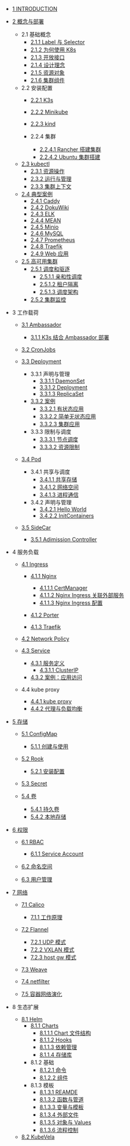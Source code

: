   - [1 INTRODUCTION](/INTRODUCTION.md)
  - [2 概念与部署](/概念与部署/README.md)
    - 2.1 基础概念
      - [2.1.1 Label 与 Selector](/概念与部署/基础概念/Label%20与%20Selector.md)
      - [2.1.2 为何使用 K8s](/概念与部署/基础概念/为何使用%20K8s.md)
      - [2.1.3 开放接口](/概念与部署/基础概念/开放接口.md)
      - [2.1.4 设计理念](/概念与部署/基础概念/设计理念.md)
      - [2.1.5 资源对象](/概念与部署/基础概念/资源对象.md)
      - [2.1.6 集群组件](/概念与部署/基础概念/集群组件.md)
    - 2.2 安装配置
      - [2.2.1 K3s](/概念与部署/安装配置/K3s/README.md)
        
      - [2.2.2 Minikube](/概念与部署/安装配置/Minikube/README.md)
        
      - [2.2.3 kind](/概念与部署/安装配置/kind/README.md)
        
      - 2.2.4 集群
        - [2.2.4.1 Rancher 搭建集群](/概念与部署/安装配置/集群/Rancher%20搭建集群.md)
        - [2.2.4.2 Ubuntu 集群搭建](/概念与部署/安装配置/集群/Ubuntu%20集群搭建.md)
    - [2.3 kubectl](/概念与部署/kubectl/README.md)
      - [2.3.1 资源操作](/概念与部署/kubectl/资源操作.md)
      - [2.3.2 运行与管理](/概念与部署/kubectl/运行与管理.md)
      - [2.3.3 集群上下文](/概念与部署/kubectl/集群上下文.md)
    - [2.4 典型案例](/概念与部署/典型案例/README.md)
      - [2.4.1 Caddy](/概念与部署/典型案例/Caddy.md)
      - [2.4.2 DokuWiki](/概念与部署/典型案例/DokuWiki.md)
      - [2.4.3 ELK](/概念与部署/典型案例/ELK.md)
      - [2.4.4 MEAN](/概念与部署/典型案例/MEAN.md)
      - [2.4.5 Minio](/概念与部署/典型案例/Minio.md)
      - [2.4.6 MySQL](/概念与部署/典型案例/MySQL.md)
      - [2.4.7 Prometheus](/概念与部署/典型案例/Prometheus.md)
      - [2.4.8 Traefik](/概念与部署/典型案例/Traefik.md)
      - [2.4.9 Web 应用](/概念与部署/典型案例/Web%20应用.md)
    - [2.5 高可用集群](/概念与部署/高可用集群/README.md)
      - [2.5.1 调度和驱逐](/概念与部署/高可用集群/调度和驱逐/README.md)
        - [2.5.1.1 亲和性调度](/概念与部署/高可用集群/调度和驱逐/亲和性调度.md)
        - [2.5.1.2 租户隔离](/概念与部署/高可用集群/调度和驱逐/租户隔离.md)
        - [2.5.1.3 调度架构](/概念与部署/高可用集群/调度和驱逐/调度架构.md)
      - [2.5.2 集群监控](/概念与部署/高可用集群/集群监控/README.md)
        
  - 3 工作载荷
    - [3.1 Ambassador](/工作载荷/Ambassador/README.md)
      - [3.1.1 K3s 结合 Ambassador 部署](/工作载荷/Ambassador/K3s%20结合%20Ambassador%20部署.md)
    - [3.2 CronJobs](/工作载荷/CronJobs/README.md)
      
    - [3.3 Deployment](/工作载荷/Deployment/README.md)
      - 3.3.1 声明与管理
        - [3.3.1.1 DaemonSet](/工作载荷/Deployment/声明与管理/DaemonSet.md)
        - [3.3.1.2 Deployment](/工作载荷/Deployment/声明与管理/Deployment.md)
        - [3.3.1.3 ReplicaSet](/工作载荷/Deployment/声明与管理/ReplicaSet.md)
      - [3.3.2 案例](/工作载荷/Deployment/案例/README.md)
        - [3.3.2.1 有状态应用](/工作载荷/Deployment/案例/有状态应用.md)
        - [3.3.2.2 简单无状态应用](/工作载荷/Deployment/案例/简单无状态应用.md)
        - [3.3.2.3 集群应用](/工作载荷/Deployment/案例/集群应用.md)
      - 3.3.3 限制与调度
        - [3.3.3.1 节点调度](/工作载荷/Deployment/限制与调度/节点调度.md)
        - [3.3.3.2 资源限制](/工作载荷/Deployment/限制与调度/资源限制.md)
    - [3.4 Pod](/工作载荷/Pod/README.md)
      - 3.4.1 共享与调度
        - [3.4.1.1 共享存储](/工作载荷/Pod/共享与调度/共享存储.md)
        - [3.4.1.2 网络空间](/工作载荷/Pod/共享与调度/网络空间.md)
        - [3.4.1.3 进程通信](/工作载荷/Pod/共享与调度/进程通信.md)
      - 3.4.2 声明与管理
        - [3.4.2.1 Hello World](/工作载荷/Pod/声明与管理/Hello%20World.md)
        - [3.4.2.2 InitContainers](/工作载荷/Pod/声明与管理/InitContainers.md)
    - [3.5 SideCar](/工作载荷/SideCar/README.md)
      - [3.5.1 Adimission Controller](/工作载荷/SideCar/Adimission%20Controller.md)
  - 4 服务负载
    - [4.1 Ingress](/服务负载/Ingress/README.md)
      - [4.1.1 Nginx](/服务负载/Ingress/Nginx/README.md)
        - [4.1.1.1 CertManager](/服务负载/Ingress/Nginx/CertManager.md)
        - [4.1.1.2 Nginx Ingress 关联外部服务](/服务负载/Ingress/Nginx/Nginx%20Ingress%20关联外部服务.md)
        - [4.1.1.3 Nginx Ingress 配置](/服务负载/Ingress/Nginx/Nginx%20Ingress%20配置.md)
      - [4.1.2 Porter](/服务负载/Ingress/Porter/README.md)
        
      - [4.1.3 Traefik](/服务负载/Ingress/Traefik/README.md)
        
    - [4.2 Network Policy](/服务负载/Network%20Policy/README.md)
      
    - [4.3 Service](/服务负载/Service/README.md)
      - [4.3.1 服务定义](/服务负载/Service/服务定义/README.md)
        - [4.3.1.1 ClusterIP](/服务负载/Service/服务定义/ClusterIP.md)
      - [4.3.2 案例：应用访问](/服务负载/Service/案例：应用访问.md)
    - 4.4 kube proxy
      - [4.4.1 kube proxy](/服务负载/kube-proxy/kube-proxy.md)
      - [4.4.2 代理与负载均衡](/服务负载/kube-proxy/代理与负载均衡.md)
  - [5 存储](/存储/README.md)
    - [5.1 ConfigMap](/存储/ConfigMap/README.md)
      - [5.1.1 创建与使用](/存储/ConfigMap/创建与使用.md)
    - [5.2 Rook](/存储/Rook/README.md)
      - [5.2.1 安装配置](/存储/Rook/安装配置.md)
    - [5.3 Secret](/存储/Secret/README.md)
      
    - [5.4 卷](/存储/卷/README.md)
      - [5.4.1 持久卷](/存储/卷/持久卷.md)
      - [5.4.2 本地存储](/存储/卷/本地存储.md)
  - [6 权限](/权限/README.md)
    - [6.1 RBAC](/权限/RBAC/README.md)
      - [6.1.1 Service Account](/权限/RBAC/Service%20Account.md)
    - [6.2 命名空间](/权限/命名空间/README.md)
      
    - [6.3 用户管理](/权限/用户管理/README.md)
      
  - [7 网络](/网络/README.md)
    - [7.1 Calico](/网络/Calico/README.md)
      - [7.1.1 工作原理](/网络/Calico/工作原理.md)
    - [7.2 Flannel](/网络/Flannel/README.md)
      - [7.2.1 UDP 模式](/网络/Flannel/UDP%20模式.md)
      - [7.2.2 VXLAN 模式](/网络/Flannel/VXLAN%20模式.md)
      - [7.2.3 host gw 模式](/网络/Flannel/host-gw%20模式.md)
    - [7.3 Weave](/网络/Weave/README.md)
      
    - [7.4 netfilter](/网络/netfilter.md)
    - [7.5 容器网络演化](/网络/容器网络演化.md)
  - 8 生态扩展
    - [8.1 Helm](/生态扩展/Helm/README.md)
      - [8.1.1 Charts](/生态扩展/Helm/Charts/README.md)
        - [8.1.1.1 Chart 文件结构](/生态扩展/Helm/Charts/Chart%20文件结构.md)
        - [8.1.1.2 Hooks](/生态扩展/Helm/Charts/Hooks.md)
        - [8.1.1.3 依赖管理](/生态扩展/Helm/Charts/依赖管理.md)
        - [8.1.1.4 存储库](/生态扩展/Helm/Charts/存储库.md)
      - 8.1.2 基础
        - [8.1.2.1 命令](/生态扩展/Helm/基础/命令.md)
        - [8.1.2.2 组件](/生态扩展/Helm/基础/组件.md)
      - 8.1.3 模板
        - [8.1.3.1 REAMDE](/生态扩展/Helm/模板/REAMDE.md)
        - [8.1.3.2 函数与管道](/生态扩展/Helm/模板/函数与管道.md)
        - [8.1.3.3 变量与模板](/生态扩展/Helm/模板/变量与模板.md)
        - [8.1.3.4 外部文件](/生态扩展/Helm/模板/外部文件.md)
        - [8.1.3.5 对象与 Values](/生态扩展/Helm/模板/对象与%20Values.md)
        - [8.1.3.6 流程控制](/生态扩展/Helm/模板/流程控制.md)
    - [8.2 KubeVela](/生态扩展/KubeVela/README.md)
      